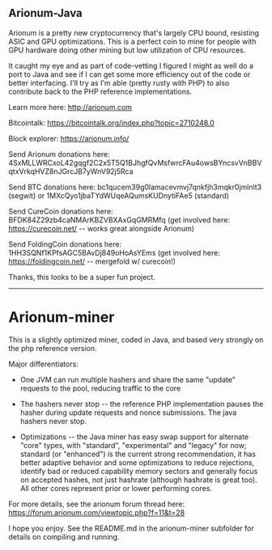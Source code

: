 Arionum-Java
------------------
Arionum is a pretty new cryptocurrency that's largely CPU bound, resisting ASIC and GPU optimizations. This is a perfect coin to mine for people with GPU hardware doing other mining but low utilization of CPU resources.

It caught my eye and as part of code-vetting I figured I might as well do a port to Java and see if I can get some more efficiency out of the code or better interfacing. I'll try as I'm able (pretty rusty with PHP) to also contribute back to the PHP reference implementations.

Learn more here: http://arionum.com

Bitcointalk: https://bitcointalk.org/index.php?topic=2710248.0

Block explorer: https://arionum.info/

Send Arionum donations here: 4SxMLLWRCxoL42gqgf2C2x5T5Q1BJhgfQvMsfwrcFAu4owsBYncsvVnBBVqtxVrkqHVZ8nJGrcJB7yWnV92j5Rca

Send BTC donations here: bc1qucem39g0lamacevmvj7qnkfjh3mqkr0jmlnlt3 (segwit) or 1MXcQyo1jbaTYdWUqeAQumsKUDnytiFAe5 (standard)

Send CureCoin donations here: BFDK84Z29zb4caNMArKBZVBXAxGqGMRMfq (get involved here: https://curecoin.net/ -- works great alongside Arionum)

Send FoldingCoin donations here: 1HH3SQNf1KPfsAGC5BAvDj849oHoAsYEms (get involved here: https://foldingcoin.net/ -- mergefold w/ curecoin!)

Thanks, this looks to be a super fun project.

---------------
# Arionum-miner

This is a slightly optimized miner, coded in Java, and based very strongly on the php reference version.

Major differentiators:

* One JVM can run multiple hashers and share the same "update" requests to the pool, reducing traffic to the core

* The hashers never stop -- the reference PHP implementation pauses the hasher during update requests and nonce submissions. The java hashers never stop.

* Optimizations -- the Java miner has easy swap support for alternate "core" types, with "standard", "experimental" and "legacy" for now; standard (or "enhanced") is the current strong recommendation, it has better adaptive behavior and some optimizations to reduce rejections, identify bad or reduced capability memory sectors and generally focus on accepted hashes, not just hashrate (although hashrate is great too). All other cores represent prior or lower performing cores.

For more details, see the arionum forum thread here:  https://forum.arionum.com/viewtopic.php?f=11&t=28

I hope you enjoy. See the README.md in the arionum-miner subfolder for details on compiling and running.
